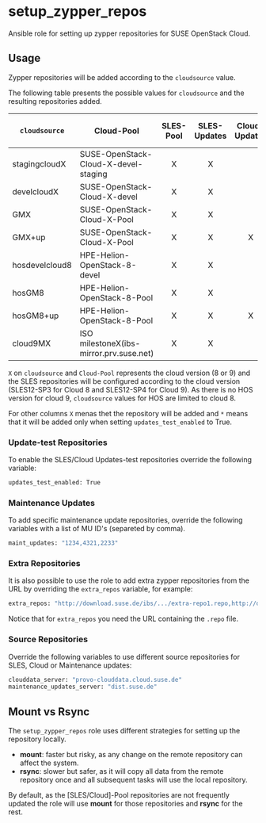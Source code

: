 # setup_zypper_repos

Ansible role for setting up zypper repositories for SUSE OpenStack Cloud.

## Usage

Zypper repositories will be added according to the `cloudsource` value.

The following table presents the possible values for `cloudsource` and the
resulting repositories added.

| `cloudsource`  | Cloud-Pool                             | SLES-Pool | SLES-Updates | Cloud-Updates | SLES-Updates-test         | Cloud-Updates-test        |
| -------------- | ---------------------------------------|:---------:|:------------:|:-------------:|:-------------------------:|:-------------------------:|
| stagingcloudX  | SUSE-OpenStack-Cloud-X-devel-staging   | X         | X            |               | *                         |                           |
| develcloudX    | SUSE-OpenStack-Cloud-X-devel           | X         | X            |               | *                         |                           |
| GMX            | SUSE-OpenStack-Cloud-X-Pool            | X         | X            |               | *                         | *                         |
| GMX+up         | SUSE-OpenStack-Cloud-X-Pool            | X         | X            | X             | *                         | *                         |
| hosdevelcloud8 | HPE-Helion-OpenStack-8-devel           | X         | X            |               | *                         |                           |
| hosGM8         | HPE-Helion-OpenStack-8-Pool            | X         | X            |               | *                         | *                         |
| hosGM8+up      | HPE-Helion-OpenStack-8-Pool            | X         | X            | X             | *                         | *                         |
| cloud9MX       | ISO milestoneX(ibs-mirror.prv.suse.net)| X         | X            |               | *                         | *                         |

`X` on `cloudsource` and `Cloud-Pool` represents the cloud version (8 or 9) and
the SLES repositories will be configured according to the cloud version
(SLES12-SP3 for Cloud 8 and SLES12-SP4 for Cloud 9).
As there is no HOS version for cloud 9, `cloudsource` values for HOS are limited
to cloud 8.

For other columns `X` menas thet the repository will be added and `*` means that
it will be added only when setting `updates_test_enabled` to True.

### Update-test Repositories

To enable the SLES/Cloud Updates-test repositories override the following
variable:

```sh
updates_test_enabled: True
```

### Maintenance Updates

To add specific maintenance update repositories, override the following
variables with a list of MU ID's (separeted by comma).

```sh
maint_updates: "1234,4321,2233"
```

### Extra Repositories

It is also possible to use the role to add extra zypper repositories from the
URL by overriding the `extra_repos` variable, for example:

```sh
extra_repos: "http://download.suse.de/ibs/.../extra-repo1.repo,http://download.suse.de/ibs/.../extra-repo2.repo"
```

Notice that for `extra_repos` you need the URL containing the `.repo` file.

### Source Repositories

Override the following variables to use different source repositories for
SLES, Cloud or Maintenance updates:

```sh
clouddata_server: "provo-clouddata.cloud.suse.de"
maintenance_updates_server: "dist.suse.de"
```

## Mount vs Rsync

The `setup_zypper_repos` role uses different strategies for setting up the
repository locally.

  - **mount**: faster but risky, as any change on the remote repository can affect
  the system.
  - **rsync**: slower but safer, as it will copy all data from the remote
  repository once and all subsequent tasks will use the local repository.


By default, as the [SLES/Cloud]-Pool repositories are not frequently updated
the role will use **mount** for those repositories and **rsync** for the rest.
